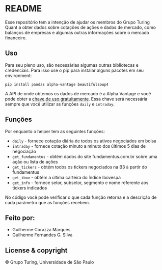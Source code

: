 # README

Esse repositório tem a intenção de ajudar os membros do Grupo Turing Quant a obter dados sobre cotações de ações e dados de mercado, como balanços de empresas e algumas outras informações sobre o mercado financeiro.

## Uso

Para seu pleno uso, são necessárias algumas outras bibliotecas e credenciais. Para isso use o pip para instalar alguns pacotes em seu environment:

`pip install pandas alpha-vantage beautifulsoup4`

A API de onde obtemos os dados de mercado é a Alpha Vantage e você pode obter a [chave de uso gratuitamente](https://www.alphavantage.co/support/#api-key). Essa chave será necessária sempre que você utilizar as funções `daily` e `intraday`.

## Funções
Por enquanto o helper tem as seguintes funções:

- `daily` - fornece cotação diária de todos os ativos negociados em bolsa
- `intraday` - fornece cotação minuto a minuto dos últimos 5 dias de negociação
- `get_fundamentus` - obtém dados do site fundamentus.com.br sobre uma ação ou lista de ações
- `get_tickers` - obtém todos os tickers negociados na B3 à partir do fundamentus
- `get_ibov` - obtém a última carteira do Índice Ibovespa
- `get_info` - fornece setor, subsetor, segmento e nome referente aos tickers indicados

No código você pode verificar o que cada função retorna e a descrição de cada parâmetro que as funções recebem.

## Feito por:
- Guilherme Corazza Marques
- Guilherme Fernandes G. Silva

## License & copyright
© Grupo Turing, Universidade de São Paulo

